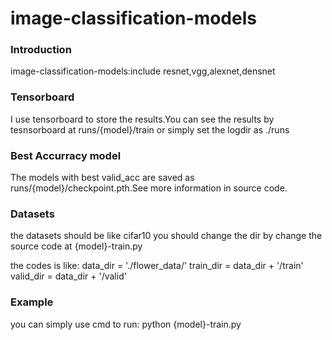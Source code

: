 # image-classification-models

### Introduction
image-classification-models:include resnet,vgg,alexnet,densnet

### Tensorboard
I use tensorboard to store the results.You can see the results by tesnsorboard at runs/{model}/train or simply set the logdir as ./runs

### Best Accurracy model
The models with best valid_acc are saved as runs/{model}/checkpoint.pth.See more information in source code.

### Datasets
the datasets should be like cifar10
you should change the dir by change the source code at {model}-train.py

the codes is like:
data_dir = './flower_data/'
train_dir = data_dir + '/train'
valid_dir = data_dir + '/valid'

### Example
you can simply use cmd to run:
    python {model}-train.py


